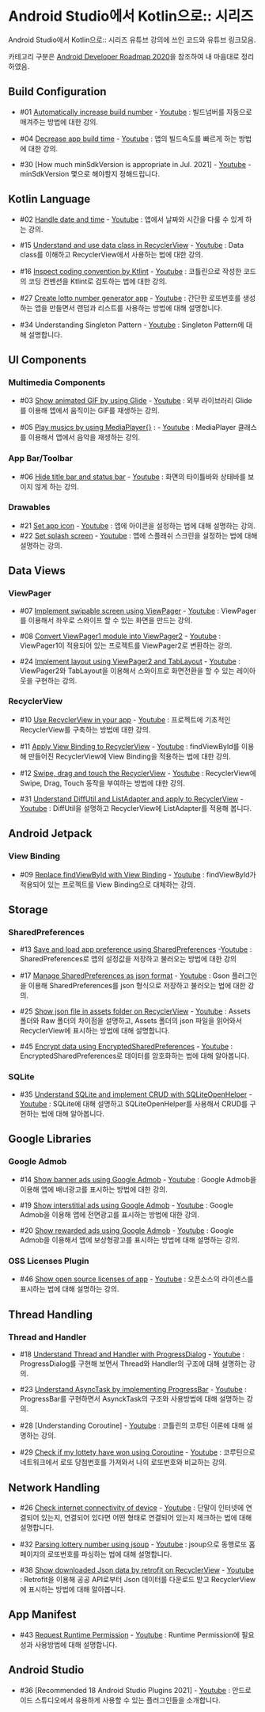 # Android Studio에서 Kotlin으로:: 시리즈

Android Studio에서 Kotlin으로:: 시리즈 유튜브 강의에 쓰인 코드와 유튜브 링크모음. 

카테고리 구분은 [Android Developer Roadmap 2020](https://github.com/mobile-roadmap/android-developer-roadmap)을 참조하여 내 마음대로 정리하였음.

## Build Configuration
- #01 [Automatically increase build number](AutoBuildNum/) - [Youtube](https://youtu.be/Tz0I-g-Gd5M) : 빌드넘버를 자동으로 매겨주는 방법에 대한 강의.

- #04 [Decrease app build time](QuickBuild/) - [Youtube](https://youtu.be/EYZho7q47GQ) : 앱의 빌드속도를 빠르게 하는 방법에 대한 강의.

- #30 [How much minSdkVersion is appropriate in Jul. 2021] - [Youtube](https://youtu.be/bdKjOVBuKlU) - minSdkVersion 몇으로 해야할지 정해드립니다.

## Kotlin Language
- #02 [Handle date and time](DateAndTime/) - [Youtube](https://youtu.be/ZIoDaYWjzFE) : 앱에서 날짜와 시간을 다룰 수 있게 하는 강의.

- #15 [Understand and use data class in RecyclerView](DataClassRecyclerView/) - [Youtube](https://youtu.be/opPmxtI4rLQ) : Data class를 이해하고 RecyclerView에서 사용하는 법에 대한 강의.

- #16 [Inspect coding convention by Ktlint](Usektlint/) - [Youtube](https://youtu.be/jUQk5zirTyM) : 코틀린으로 작성한 코드의 코딩 컨벤션을 Ktlint로 검토하는 법에 대한 강의.

- #27 [Create lotto number generator app](LottoGenerator/) - [Youtube](https://youtu.be/1wqRy9Hs66Q) : 간단한 로또번호를 생성하는 앱을 만들면서 랜덤과 리스트를 사용하는 방법에 대해 설명합니다.

- #34 Understanding Singleton Pattern - [Youtube](https://youtu.be/jzeQQeosBHA) : Singleton Pattern에 대해 설명합니다.

## UI Components
### Multimedia Components
- #03 [Show animated GIF by using Glide](ShowAniGIF/) - [Youtube](https://youtu.be/-S3m2H5X1qY) : 외부 라이브러리 Glide를 이용해 앱에서 움직이는 GIF를 재생하는 강의.

- #05 [Play musics by using MediaPlayer{}](MusicPlay/) : - [Youtube](https://youtu.be/od2b32_uuAc) : MediaPlayer 클래스를 이용해서 앱에서 음악을 재생하는 강의.

### App Bar/Toolbar
- #06 [Hide title bar and status bar](NoTitleBar/) - [Youtube](https://youtu.be/Vm8RWNjYyD8) : 화면의 타이틀바와 상태바를 보이지 않게 하는 강의.

### Drawables
- #21 [Set app icon](AppIcon/) - [Youtube](https://youtu.be/3oCtbayLH3E) : 앱에 아이콘을 설정하는 법에 대해 설명하는 강의.
- #22 [Set splash screen](SplashScreen/) - [Youtube](https://youtu.be/e7U3Coe9G3Q) : 앱에 스플래쉬 스크린을 설정하는 법에 대해 설명하는 강의.

## Data Views
### ViewPager
- #07 [Implement swipable screen using ViewPager](ViewPagerSwipe/) - [Youtube](https://youtu.be/XoZXRnfudzc) : ViewPager를 이용해서 좌우로 스와이프 할 수 있는 화면을 만드는 강의.

- #08 [Convert ViewPager1 module into ViewPager2](ConvertViewPager2/) - [Youtube](https://youtu.be/3YE9bGaqVuk) : ViewPager1이 적용되어 있는 프로젝트를 ViewPager2로 변환하는 강의.

- #24 [Implement layout using ViewPager2 and TabLayout](Viewpager2Tablayout/) - [Youtube](https://youtu.be/3o98y7h9dfE) : ViewPager2와 TabLayout을 이용해서 스와이프로 화면전환을 할 수 있는 레이아웃을 구현하는 강의.

### RecyclerView
- #10 [Use RecyclerView in your app](ImplementRecyclerView/) - [Youtube](https://youtu.be/z43SZfUa3-A) : 프로젝트에 기초적인 RecyclerView를 구축하는 방법에 대한 강의.

- #11 [Apply View Binding to RecyclerView](ViewBindingRecyclerView/) - [Youtube](https://youtu.be/cN1UVAeP63c) : findViewById를 이용해 만들어진 RecyclerView에 View Binding을 적용하는 법에 대한 강의.

- #12 [Swipe, drag and touch the RecyclerView](RecyclerViewTouches/) - [Youtube](https://youtu.be/IaIuKbEyGnY) : RecyclerView에 Swipe, Drag, Touch 동작을 부여하는 방법에 대한 강의.

- #31 [Understand DiffUtil and ListAdapter and apply to RecyclerView](RecyclerViewListAdapter/) - [Youtube](https://youtu.be/zNGVicOZ2ew) : DiffUtil을 설명하고 RecyclerView에 ListAdapter를 적용해 봅니다.


## Android Jetpack
### View Binding

- #09 [Replace findViewById with View Binding](ApplyViewBinding/) - [Youtube](https://youtu.be/1xJmh2QhYTU) : findViewById가 적용되어 있는 프로젝트를 View Binding으로 대체하는 강의.

## Storage
### SharedPreferences

- #13 [Save and load app preference using SharedPreferences](SharedPreferencesBasic/) -[Youtube](https://youtu.be/4rYMfpbpwPA) : SharedPreferences로 앱의 설정값을 저장하고 불러오는 방법에 대한 강의

- #17 [Manage SharedPreferences as json format](GsonSharedPreferences/) - [Youtube](https://youtu.be/wkOa_-NGhd4) : Gson 플러그인을 이용해 SharedPreferences를 json 형식으로 저장하고 불러오는 법에 대한 강의.

- #25 [Show json file in assets folder on RecyclerView](RecyclerViewAssets/) - [Youtube](https://youtu.be/QmxJS82mnjM) : Assets 폴더와 Raw 폴더의 차이점을 설명하고, Assets 폴더의 json 파일을 읽어와서 RecyclerView에 표시하는 방법에 대해 설명합니다.

- #45 [Encrypt data using EncryptedSharedPreferences](EncryptedSharedPreferences/) - [Youtube](https://youtu.be/KB0_QpcrWnA) : EncryptedSharedPreferences로 데이터를 암호화하는 법에 대해 알아봅니다.

### SQLite
- #35 [Understand SQLite and implement CRUD with SQLiteOpenHelper](ImplementCrudSqliteopenhelper/) - [Youtube]() : SQLite에 대해 설명하고 SQLiteOpenHelper를 사용해서 CRUD를 구현하는 법에 대해 알아봅니다.

## Google Libraries
### Google Admob
- #14 [Show banner ads using Google Admob](GAdmobBanner/) - [Youtube](https://youtu.be/DsN3OimwIIA) : Google Admob을 이용해 앱에 배너광고를 표시하는 방법에 대한 강의.

- #19 [Show interstitial ads using Google Admob](GAdmobInterstitial/) - [Youtube](https://youtu.be/1sBRlX02rak) : Google Admob을 이용해 앱에 전면광고를 표시하는 방법에 대한 강의.

- #20 [Show rewarded ads using Google Admob](GAdmobRewarded/) - [Youtube](https://youtu.be/OSN_2R3brcs) : Google Admob을 이용해서 앱에 보상형광고를 표시하는 방법에 대해 설명하는 강의.

### OSS Licenses Plugin

- #46 [Show open source licenses of app](OssLicenses/) - [Youtube](https://youtu.be/k4pCvftX8ls) : 오픈소스의 라이센스를 표시하는 법에 대해 설명하는 강의.

## Thread Handling

### Thread and Handler
- #18 [Understand Thread and Handler with ProgressDialog](ProgressDialogThread/) - [Youtube](https://youtu.be/fPiL4IsmXgc) : ProgressDialog를 구현해 보면서 Thread와 Handler의 구조에 대해 설명하는 강의.

- #23 [Understand AsyncTask by implementing ProgressBar](ProgressBarAsyncTask/) - [Youtube](https://youtu.be/mqVcJvtW9TQ) : ProgressBar를 구현하면서 AsynckTask의 구조와 사용방법에 대해 설명하는 강의.

- #28 [Understanding Coroutine] - [Youtube](https://youtu.be/xSgZS9e3qCU) : 코틀린의 코루틴 이론에 대해 설명하는 강의.

- #29 [Check if my lottety have won using Coroutine](LottoChecker/) - [Youtube](https://youtu.be/DjnzSvM7DG4) : 코루틴으로 네트워크에서 로또 당첨번호를 가져와서 나의 로또번호와 비교하는 강의.

## Network Handling

- #26 [Check internet connectivity of device](CheckConnection/) - [Youtube](https://youtu.be/9nNrkPQ8tH8) : 단말이 인터넷에 연결되어 있는지, 연결되어 있다면 어떤 형태로 연결되어 있는지 체크하는 법에 대해 설명합니다.

- #32 [Parsing lottery number using jsoup](JsoupLottoChecker/) - [Youtube](https://youtu.be/g0Z26AJhrTM) : jsoup으로 동행로또 홈페이지의 로또번호를 파싱하는 법에 대해 설명합니다.

- #38 [Show downloaded Json data by retrofit on RecyclerView](Retrofit2Basic/) - [Youtube](https://youtu.be/Dnmifx4BSQc) : Retrofit을 이용해 공공 API로부터 Json 데이터를 다운로드 받고 RecyclerView에 표시하는 방법에 대해 알아봅니다.

## App Manifest

- #43 [Request Runtime Permission](RequestRuntimePermission/) - [Youtube](https://youtu.be/ItbTV_SQ7hI) : Runtime Permission에 필요성과 사용방법에 대해 설명합니다.

## Android Studio

- #36 [Recommended 18 Android Studio Plugins 2021] - [Youtube](https://youtu.be/yD0RCWRd6WU) : 안드로이드 스튜디오에서 유용하게 사용할 수 있는 플러그인들을 소개합니다.